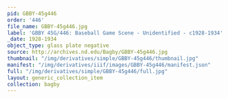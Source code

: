 ```yaml
---
pid: GBBY-45g446
order: '446'
file_name: GBBY-45g446.jpg
label: 'GBBY 45G/446: Baseball Game Scene - Unidentified - c1928-1934'
_date: 1928-1934
object_type: glass plate negative
source: http://archives.nd.edu/Bagby/GBBY-45g446.jpg
thumbnail: "/img/derivatives/simple/GBBY-45g446/thumbnail.jpg"
manifest: "/img/derivatives/iiif/images/GBBY-45g446/manifest.json"
full: "/img/derivatives/simple/GBBY-45g446/full.jpg"
layout: generic_collection_item
collection: bagby
---
```


